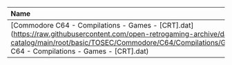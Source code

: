 |Name|Size|
|:---|---:|
|[Commodore C64 - Compilations - Games - [CRT].dat](https://raw.githubusercontent.com/open-retrogaming-archive/dat-catalog/main/root/basic/TOSEC/Commodore/C64/Compilations/Games/[CRT]/Commodore C64 - Compilations - Games - [CRT].dat)|8107|
